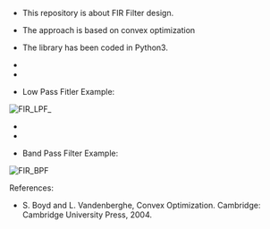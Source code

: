 - This repository is about FIR Filter design. 
- The approach is based on convex optimization
- The library has been coded in Python3.
- 
- 
  

- Low Pass Fitler Example:

![FIR_LPF_](https://github.com/Shahrokh-Hamidi/Filter_Design_Convex_Optimization/assets/156338354/98aac060-213f-4a1e-9bed-39dc88e628e5)



- 

- 
- Band Pass Filter Example:


![FIR_BPF](https://github.com/Shahrokh-Hamidi/Filter_Design_Convex_Optimization/assets/156338354/eefa76c3-9f4c-4b1e-b0d2-af2b6f40fb35)




References:

- S. Boyd and L. Vandenberghe, Convex Optimization. Cambridge: Cambridge University Press, 2004.
